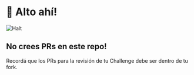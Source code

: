 # :no_entry_sign: Alto ahí!

![Halt](https://static.wikia.nocookie.net/esstarwars/images/c/ca/Anovos_Stormtrooper.png/revision/latest/top-crop/width/360/height/450?cb=20170914020710)

## No crees PRs en este repo!

Recordá que los PRs para la revisión de tu Challenge debe ser dentro de tu fork.
